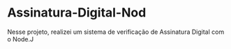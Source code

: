 # Assinatura-Digital-Nod
Nesse projeto, realizei um sistema de verificação de Assinatura Digital com o Node.J
